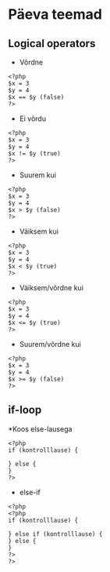 # Päeva teemad

## Logical operators

* Võrdne
```
<?php
$x = 3
$y = 4
$x == $y (false)
?>
```
* Ei võrdu
```
<?php
$x = 3
$y = 4
$x != $y (true)
?>
```
* Suurem kui
```
<?php
$x = 3
$y = 4
$x > $y (false)
?>
```
* Väiksem kui
```
<?php
$x = 3
$y = 4
$x < $y (true)
?>
```
* Väiksem/võrdne kui
```
<?php
$x = 3
$y = 4
$x <= $y (true)
?>
```
* Suurem/võrdne kui
```
<?php
$x = 3
$y = 4
$x >= $y (false)
?>
```

## if-loop

*Koos else-lausega
```
<?php
if (kontrolllause) {

} else {
}
?>
```

* else-if
```
<?php
<?php
if (kontrolllause) {

} else if (kontrolllause) {
} else {
}
?>
?>
```
